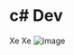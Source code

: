 # c# Dev
Xe Xe
![image](https://forummaxi.ru/screenshots/monthly_2022_10/Screenshot_1.png.a5bd41f1f11c36e2075148147efca2af.png)
